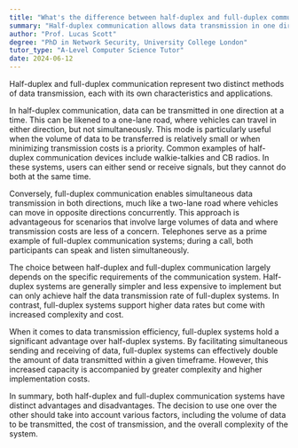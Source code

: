 ```yaml
---
title: "What's the difference between half-duplex and full-duplex communication?"
summary: "Half-duplex communication allows data transmission in one direction at a time, while full-duplex communication allows simultaneous two-way transmission."
author: "Prof. Lucas Scott"
degree: "PhD in Network Security, University College London"
tutor_type: "A-Level Computer Science Tutor"
date: 2024-06-12
---
```


Half-duplex and full-duplex communication represent two distinct methods of data transmission, each with its own characteristics and applications.

In half-duplex communication, data can be transmitted in one direction at a time. This can be likened to a one-lane road, where vehicles can travel in either direction, but not simultaneously. This mode is particularly useful when the volume of data to be transferred is relatively small or when minimizing transmission costs is a priority. Common examples of half-duplex communication devices include walkie-talkies and CB radios. In these systems, users can either send or receive signals, but they cannot do both at the same time.

Conversely, full-duplex communication enables simultaneous data transmission in both directions, much like a two-lane road where vehicles can move in opposite directions concurrently. This approach is advantageous for scenarios that involve large volumes of data and where transmission costs are less of a concern. Telephones serve as a prime example of full-duplex communication systems; during a call, both participants can speak and listen simultaneously.

The choice between half-duplex and full-duplex communication largely depends on the specific requirements of the communication system. Half-duplex systems are generally simpler and less expensive to implement but can only achieve half the data transmission rate of full-duplex systems. In contrast, full-duplex systems support higher data rates but come with increased complexity and cost.

When it comes to data transmission efficiency, full-duplex systems hold a significant advantage over half-duplex systems. By facilitating simultaneous sending and receiving of data, full-duplex systems can effectively double the amount of data transmitted within a given timeframe. However, this increased capacity is accompanied by greater complexity and higher implementation costs.

In summary, both half-duplex and full-duplex communication systems have distinct advantages and disadvantages. The decision to use one over the other should take into account various factors, including the volume of data to be transmitted, the cost of transmission, and the overall complexity of the system.
    